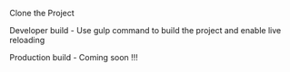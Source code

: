 Clone the Project

Developer build - Use gulp command to build the project and enable live reloading

Production build - Coming soon !!!